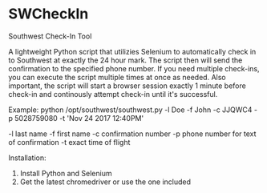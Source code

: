 # SWCheckIn
Southwest Check-In Tool

A lightweight Python script that utilizies Selenium to automatically check in to Southwest at exactly the 24 hour mark. The script then will send the confirmation to the specified phone number. If you need multiple check-ins, you can execute the script multiple times at once as needed. Also important, the script will start a browser session exactly 1 minute before check-in and continously attempt check-in until it's successful. 

Example:
python /opt/southwest/southwest.py -l Doe -f John -c JJQWC4 -p 5028759080 -t 'Nov 24 2017 12:40PM'

-l last name
-f first name
-c confirmation number
-p phone number for text of confirmation
-t exact time of flight

Installation:

1. Install Python and Selenium 
2. Get the latest chromedriver or use the one included

